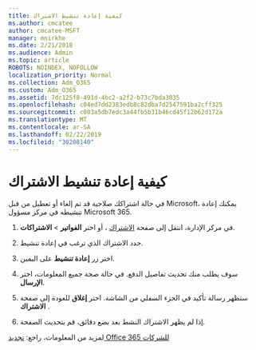 ```yaml
---
title: كيفية إعادة تنشيط الاشتراك
ms.author: cmcatee
author: cmcatee-MSFT
manager: mnirkhe
ms.date: 2/21/2018
ms.audience: Admin
ms.topic: article
ROBOTS: NOINDEX, NOFOLLOW
localization_priority: Normal
ms.collection: Adm_O365
ms.custom: Adm_O365
ms.assetid: 7dc125f8-491d-4bc2-a2f2-b73c7bda3035
ms.openlocfilehash: c04ed7dd2383edb8c82dba7d2547591ba2cff325
ms.sourcegitcommit: c003a5db7edc3a44fb5b31b46cd45f12b62d172a
ms.translationtype: MT
ms.contentlocale: ar-SA
ms.lasthandoff: 02/22/2019
ms.locfileid: "30208140"
---
```

# <a name="how-to-reactivate-a-subscription"></a>كيفية إعادة تنشيط الاشتراك

في حالة اشتراكك صلاحية قد تم إلغاء أو تعطيل من قبل Microsoft، يمكنك إعادة تنشيطه في مركز مسؤول Microsoft 365.
  
1. في مركز الإدارة، انتقل إلى صفحة [الاشتراك](https://go.microsoft.com/fwlink/p/?linkid=842054) ، أو اختر **الفواتير** \> **الاشتراكات**.
    
2. حدد الاشتراك الذي ترغب في إعادة تنشيط.
    
3. اختر زر **إعادة تنشيط** على اليمين. 
    
4. سوف يطلب منك تحديث تفاصيل الدفع. في حالة صحة جميع المعلومات، اختر **الإرسال**.
    
5. ستظهر رسالة تأكيد في الجزء السفلي من الشاشة. اختر **إغلاق** للعودة إلى صفحة **الاشتراك** . 
    
6. إذا لم يظهر الاشتراك النشط بعد بضع دقائق، قم بتحديث الصفحة.
    
لمزيد من المعلومات، راجع: [تجديد Office 365 للشركات](https://support.office.com/article/8d83b530-f4ca-47f6-a666-e5791cbacc7e)
  

